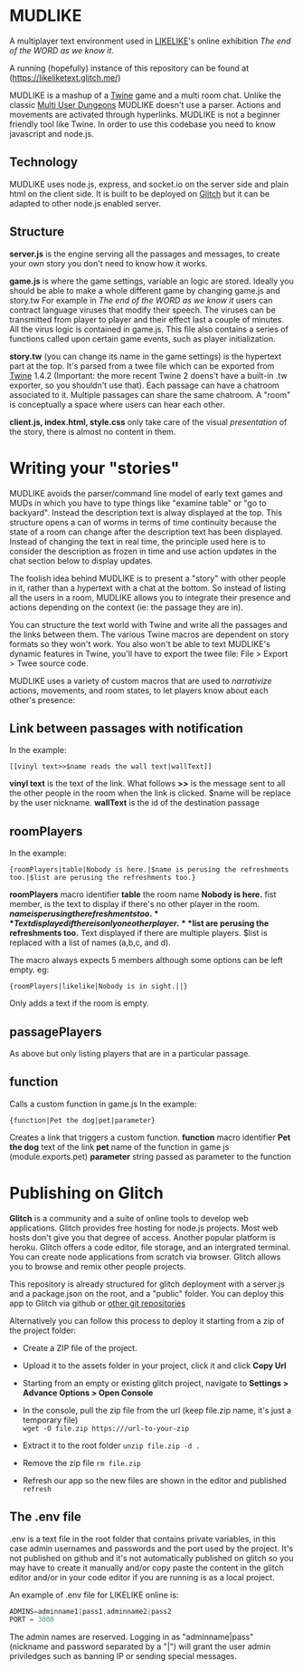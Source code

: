 # MUDLIKE

A multiplayer text environment used in [LIKELIKE](http://likelike.org)'s online exhibition *The end of the WORD as we know it*. 

A running (hopefully) instance of this repository can be found at (https://likeliketext.glitch.me/)

MUDLIKE is a mashup of a [Twine](https://twinery.org/) game and a multi room chat. 
Unlike the classic [Multi User Dungeons](https://en.wikipedia.org/wiki/MUD) MUDLIKE doesn't use a parser. Actions and movements are activated through hyperlinks.
MUDLIKE is not a beginner friendly tool like Twine. In order to use this codebase you need to know javascript and node.js.

## Technology
MUDLIKE uses node.js, express, and socket.io on the server side and plain html on the client side. 
It is built to be deployed on [Glitch](https://glitch.com/) but it can be adapted to other node.js enabled server.

## Structure

**server.js** is the engine serving all the passages and messages, to create your own story you don't need to know how it works.

**game.js** is where the game settings, variable an logic are stored. Ideally you should be able to make a whole different game by changing game.js and story.tw
For example in *The end of the WORD as we know it* users can contract language viruses that modify their speech. The viruses can be transmitted from player to player and their effect last a couple of minutes. All the virus logic is contained in game.js.
This file also contains a series of functions called upon certain game events, such as player initialization.

**story.tw** (you can change its name in the game settings) is the hypertext part at the top. It's parsed from a twee file which can be exported from [Twine](https://twinery.org/) 1.4.2 (Important: the more recent Twine 2 doens't have a built-in .tw exporter, so you shouldn't use that).
Each passage can have a chatroom associated to it. Multiple passages can share the same chatroom. A "room" is conceptually a space where users can hear each other.

**client.js, index.html, style.css** only take care of the visual *presentation* of the story, there is almost no content in them. 

# Writing your "stories"

MUDLIKE avoids the parser/command line model of early text games and MUDs in which you have to type things like "examine table" or "go to backyard".
Instead the description text is alway displayed at the top. This structure opens a can of worms in terms of time continuity because the state of a room can change after the description text has been displayed. 
Instead of changing the text in real time, the principle used here is to consider the description as frozen in time and use action updates in the chat section below to display updates.

The foolish idea behind MUDLIKE is to present a "story" with other people in it, rather than a hypertext with a chat at the bottom. So instead of listing all the users in a room, MUDLIKE allows you to integrate their presence and actions depending on the context (ie: the passage they are in).

You can structure the text world with Twine and write all the passages and the links between them. The various Twine macros are dependent on story formats so they won't work. You also won't be able to text MUDLIKE's dynamic features in Twine, you'll have to export the twee file: File > Export > Twee source code.

MUDLIKE uses a variety of custom macros that are used to *narrativize* actions, movements, and room states, to let players know about each other's presence:

## Link between passages with notification
In the example:

`[[vinyl text>>$name reads the wall text|wallText]]` 

**vinyl text** is the text of the link.
What follows **>>** is the message sent to all the other people in the room when the link is clicked. $name will be replace by the user nickname.
**wallText** is the id of the destination passage

## roomPlayers
In the example:

`{roomPlayers|table|Nobody is here.|$name is perusing the refreshments too.|$list are perusing the refreshments too.}`

**roomPlayers** macro identifier
**table**  the room name
**Nobody is here.** fist member, is the text to display if there's no other player in the room.
**$name is perusing the refreshments too.** Text displayed if there is only one other player.
**$list are perusing the refreshments too.** Text displayed if there are multiple players. $list is replaced with a list of names (a,b,c, and d).

The macro always expects 5 members although some options can be left empty. eg:

`{roomPlayers|likelike|Nobody is in sight.||}`

Only adds a text if the room is empty.

## passagePlayers
As above but only listing players that are in a particular passage.

## function
Calls a custom function in game.js
In the example:

`{function|Pet the dog|pet|parameter}`

Creates a link that triggers a custom function.
**function** macro identifier
**Pet the dog** text of the link
**pet** name of the function in game js (module.exports.pet)
**parameter** string passed as parameter to the function



# Publishing on Glitch

**Glitch** is a community and a suite of online tools to develop web applications.
Glitch provides free hosting for node.js projects. Most web hosts don't give you that degree of access. Another popular platform is heroku.
Glitch offers a code editor, file storage, and an intergrated terminal. You can create node applications from scratch via browser.
Glitch allows you to browse and remix other people projects.

This repository is already structured for glitch deployment with a server.js and a package.json on the root, and a "public" folder.
You can deploy this app to Glitch via github or [other git repositories](https://medium.com/glitch/import-code-from-anywhere-83fb60ea4875)

Alternatively you can follow this process to deploy it starting from a zip of the project folder:

* Create a ZIP file of the project.
* Upload it to the assets folder in your project, click it and click **Copy Url**
* Starting from an empty or existing glitch project, navigate to **Settings > Advance Options > Open Console**
* In the console, pull the zip file from the url (keep file.zip name, it's just a temporary file)  
`wget -O file.zip https:///url-to-your-zip`  

* Extract it to the root folder
`unzip file.zip -d .`  

* Remove the zip file
`rm file.zip`  

* Refresh our app so the new files are shown in the editor and published
`refresh`  

## The .env file

.env is a text file in the root folder that contains private variables, in this case admin usernames and passwords and the port used by the project. It's not published on github and it's not automatically published on glitch so you may have to create it manually and/or copy paste the content in the glitch editor and/or in your code editor if you are running is as a local project.

An example of .env file for LIKELIKE online is:

```javascript
ADMINS=adminname1|pass1,adminname2|pass2  
PORT = 3000
```

The admin names are reserved. Logging in as "adminname|pass" (nickname and password separated by a "|") will grant the user admin priviledges such as banning IP or sending special messages.

